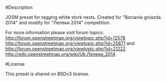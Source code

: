 #Description

JOSM preset for tagging white stork nests. Created for "Bocianie gniazda 2014" and modify for "Лелеки 2014" competition.

For more information please visit forum topics:
http://forum.openstreetmap.org/viewtopic.php?id=12578
http://forum.openstreetmap.org/viewtopic.php?id=25871
and
http://forum.openstreetmap.org/viewtopic.php?id=21222
http://wiki.openstreetmap.org/wiki/Uk:Лелеки_2014

#License

This preset is shared on BSDv3 license.
